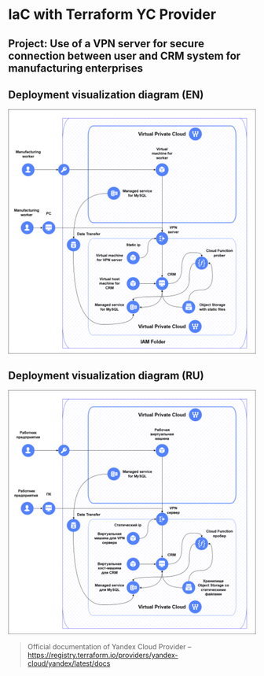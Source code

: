 # IaC with Terraform YC Provider

## Project: Use of a VPN server for secure connection between user and CRM system for manufacturing enterprises

## Deployment visualization diagram (EN)

![YC_Deployment.drawio](https://github.com/Artemonkey/yanguard/blob/main/doc/YC_Deployment_EN.drawio.png)

## Deployment visualization diagram (RU)

![YC_Deployment.drawio](https://github.com/Artemonkey/yanguard/blob/main/doc/YC_Deployment_RU.drawio.png)

> Official documentation of Yandex Cloud Provider – https://registry.terraform.io/providers/yandex-cloud/yandex/latest/docs

